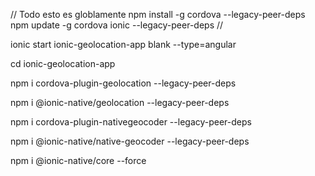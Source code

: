 // Todo esto es globlamente 
npm install -g cordova --legacy-peer-deps
npm update -g cordova ionic --legacy-peer-deps
//

ionic start ionic-geolocation-app blank --type=angular

cd ionic-geolocation-app

npm i cordova-plugin-geolocation --legacy-peer-deps

npm i @ionic-native/geolocation --legacy-peer-deps

npm i cordova-plugin-nativegeocoder --legacy-peer-deps

npm i @ionic-native/native-geocoder --legacy-peer-deps


npm i @ionic-native/core --force